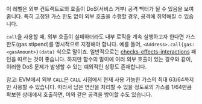 이 레벨은 외부 컨트랙트로의 호출이 DoS(서비스 거부) 공격 백터가 될 수 있음을 보여줍니다. 특히 고정된 가스 한도 없이 외부 호출을 수행할 경우, 공격에 취약해질 수 있습니다. 

`call`을 사용할 때, 외부 호출이 실패하더라도 내부 로직을 계속 실행하고자 한다면 가스 한도(gas stipend)를 명시적으로 지정해야 합니다. 예를 들어, `<Address>.call{gas: <gasAmount>}(data)` 식으로 말이죠.
일반적으로는 [checks-effects-interactions](http://solidity.readthedocs.io/en/latest/security-considerations.html#use-the-checks-effects-interactions-pattern) 패턴을 따르는 것이 좋습니다. 하지만 함수의 말미에 여러 외부 호출이 있는 경우와 같이, 이러한 DoS 문제가 발생할 수 있는 예외적인 상황도 존재합니다. 

참고: EVM에서 외부 `CALL`은 `CALL` 시점에서 현재 사용 가능한 가스의 최대 63/64까지만 사용할 수 있습니다. 따라서 남은 연산을 처리할 수 있을 정도로의 가스를 1/64만큼 확보한 상태에서 호출하면, 이와 같은 공격을 방어할 수도 있습니다.